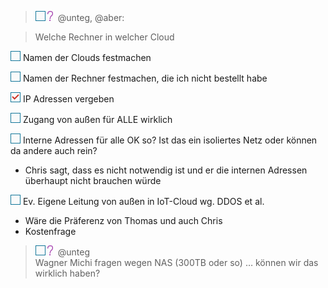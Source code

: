 > ![To Do](data:image/png;base64,iVBORw0KGgoAAAANSUhEUgAAABAAAAAQCAYAAAAf8/9hAAAAAXNSR0IArs4c6QAAAARnQU1BAACxjwv8YQUAAAAJcEhZcwAADsMAAA7DAcdvqGQAAAAySURBVDhPYxQqm/WfgQIANuBFSwKUSxqQqFnAwARlkw1GDRg1AARGDYDmRiibDMDAAACSDAmB2sfKTAAAAABJRU5ErkJggg==)![Question](data:image/png;base64,iVBORw0KGgoAAAANSUhEUgAAABAAAAAQCAYAAAAf8/9hAAAAAXNSR0IArs4c6QAAAARnQU1BAACxjwv8YQUAAAAJcEhZcwAADsMAAA7DAcdvqGQAAAEJSURBVDhPY2RAA8udt6oxMP+tAkp4ALniYMF/DMf+MzFMitzltxLMRwIoBoA0MzL/3g5i/2dgms3EyPABxP73758LIyODB1AsGd0QFigNAUCbQdT/v6yekXu9b4HFIGDGcreNOxj/MeQB2SgGMEFpMGBk+GcLtGUlmmYwYGJk3ABUbQXlwgGKAUCuEtDZj6Ac6oLlbpvaVrhtuAvlwgGaC7ADoOZwoPfyQAELFYIDjGhEB1DNc/8zMB6J3OUPiloUgNcAWLQCNd/GphkE8HuB+c+kf/8YPuPSDAJ4DWBkYHRnYmIohHJJAyDnr3Db9B/KxQlwuoCJ5a8TlDlAYJnLhgsUeYE4wMAAADQ2UW0jvvHhAAAAAElFTkSuQmCC) @unteg, @aber:

> Welche Rechner in welcher Cloud

![To Do](data:image/png;base64,iVBORw0KGgoAAAANSUhEUgAAABAAAAAQCAYAAAAf8/9hAAAAAXNSR0IArs4c6QAAAARnQU1BAACxjwv8YQUAAAAJcEhZcwAADsMAAA7DAcdvqGQAAAAySURBVDhPYxQqm/WfgQIANuBFSwKUSxqQqFnAwARlkw1GDRg1AARGDYDmRiibDMDAAACSDAmB2sfKTAAAAABJRU5ErkJggg==) Namen der Clouds festmachen

![To Do](data:image/png;base64,iVBORw0KGgoAAAANSUhEUgAAABAAAAAQCAYAAAAf8/9hAAAAAXNSR0IArs4c6QAAAARnQU1BAACxjwv8YQUAAAAJcEhZcwAADsMAAA7DAcdvqGQAAAAySURBVDhPYxQqm/WfgQIANuBFSwKUSxqQqFnAwARlkw1GDRg1AARGDYDmRiibDMDAAACSDAmB2sfKTAAAAABJRU5ErkJggg==) Namen der Rechner festmachen, die ich nicht bestellt habe

![To Do](data:image/png;base64,iVBORw0KGgoAAAANSUhEUgAAABAAAAAQCAYAAAAf8/9hAAAAAXNSR0IArs4c6QAAAARnQU1BAACxjwv8YQUAAAAJcEhZcwAADsMAAA7DAcdvqGQAAADASURBVDhPYxQqm/WfgQIANuBFSwKUSxqQqFnAwARlkw1IMuDvl88ML+dOh/IggGgDQJpvxwUzvJo3HcUQogyAaf798gUDq7gEg0h4DFQGzQCQySDFyABds+qitQzMPLxQWSQDQJpBzgMphhlCSDMIwA0AOQukCKQYpOnX82cENYMA3ACQJEgRzJCbIR4ENYMAShggGwIChDSDAIoBIAAzhN/BlaBmEMAwAARAmuRaewlqBgGsBpACKDaAwuzMwAAArJVggf/xvUcAAAAASUVORK5CYII=) IP Adressen vergeben

![To Do](data:image/png;base64,iVBORw0KGgoAAAANSUhEUgAAABAAAAAQCAYAAAAf8/9hAAAAAXNSR0IArs4c6QAAAARnQU1BAACxjwv8YQUAAAAJcEhZcwAADsMAAA7DAcdvqGQAAAAySURBVDhPYxQqm/WfgQIANuBFSwKUSxqQqFnAwARlkw1GDRg1AARGDYDmRiibDMDAAACSDAmB2sfKTAAAAABJRU5ErkJggg==) Zugang von außen für ALLE wirklich

![To Do](data:image/png;base64,iVBORw0KGgoAAAANSUhEUgAAABAAAAAQCAYAAAAf8/9hAAAAAXNSR0IArs4c6QAAAARnQU1BAACxjwv8YQUAAAAJcEhZcwAADsMAAA7DAcdvqGQAAAAySURBVDhPYxQqm/WfgQIANuBFSwKUSxqQqFnAwARlkw1GDRg1AARGDYDmRiibDMDAAACSDAmB2sfKTAAAAABJRU5ErkJggg==) Interne Adressen für alle OK so? Ist das ein isoliertes Netz oder können da andere auch rein?

- Chris sagt, dass es nicht notwendig ist und er die internen Adressen überhaupt nicht brauchen würde

![To Do](data:image/png;base64,iVBORw0KGgoAAAANSUhEUgAAABAAAAAQCAYAAAAf8/9hAAAAAXNSR0IArs4c6QAAAARnQU1BAACxjwv8YQUAAAAJcEhZcwAADsMAAA7DAcdvqGQAAAAySURBVDhPYxQqm/WfgQIANuBFSwKUSxqQqFnAwARlkw1GDRg1AARGDYDmRiibDMDAAACSDAmB2sfKTAAAAABJRU5ErkJggg==) Ev. Eigene Leitung von außen in IoT-Cloud wg. DDOS et al.

- Wäre die Präferenz von Thomas und auch Chris
- Kostenfrage

> ![To Do](data:image/png;base64,iVBORw0KGgoAAAANSUhEUgAAABAAAAAQCAYAAAAf8/9hAAAAAXNSR0IArs4c6QAAAARnQU1BAACxjwv8YQUAAAAJcEhZcwAADsMAAA7DAcdvqGQAAAAySURBVDhPYxQqm/WfgQIANuBFSwKUSxqQqFnAwARlkw1GDRg1AARGDYDmRiibDMDAAACSDAmB2sfKTAAAAABJRU5ErkJggg==)![Question](data:image/png;base64,iVBORw0KGgoAAAANSUhEUgAAABAAAAAQCAYAAAAf8/9hAAAAAXNSR0IArs4c6QAAAARnQU1BAACxjwv8YQUAAAAJcEhZcwAADsMAAA7DAcdvqGQAAAEJSURBVDhPY2RAA8udt6oxMP+tAkp4ALniYMF/DMf+MzFMitzltxLMRwIoBoA0MzL/3g5i/2dgms3EyPABxP73758LIyODB1AsGd0QFigNAUCbQdT/v6yekXu9b4HFIGDGcreNOxj/MeQB2SgGMEFpMGBk+GcLtGUlmmYwYGJk3ABUbQXlwgGKAUCuEtDZj6Ac6oLlbpvaVrhtuAvlwgGaC7ADoOZwoPfyQAELFYIDjGhEB1DNc/8zMB6J3OUPiloUgNcAWLQCNd/GphkE8HuB+c+kf/8YPuPSDAJ4DWBkYHRnYmIohHJJAyDnr3Db9B/KxQlwuoCJ5a8TlDlAYJnLhgsUeYE4wMAAADQ2UW0jvvHhAAAAAElFTkSuQmCC) @unteg  
> Wagner Michi fragen wegen NAS (300TB oder so) … können wir das wirklich haben?